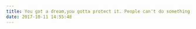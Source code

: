 ```yaml
---
title: You got a dream,you gotta protect it. People can't do something themselves,they wanna tell you you can't do it. If you want something,go get it!
date: 2017-10-11 14:55:48
---
```

